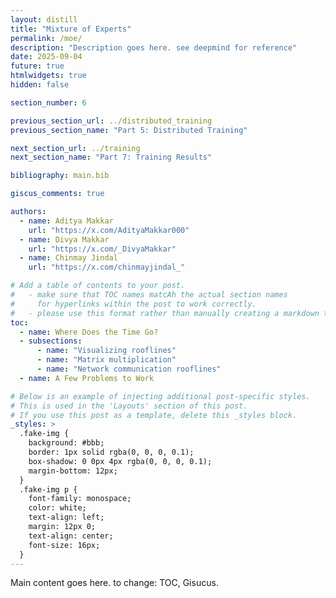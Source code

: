 ```yaml
---
layout: distill
title: "Mixture of Experts"
permalink: /moe/
description: "Description goes here. see deepmind for reference"
date: 2025-09-04
future: true
htmlwidgets: true
hidden: false

section_number: 6

previous_section_url: ../distributed_training
previous_section_name: "Part 5: Distributed Training"

next_section_url: ../training
next_section_name: "Part 7: Training Results"

bibliography: main.bib

giscus_comments: true

authors:
  - name: Aditya Makkar
    url: "https://x.com/AdityaMakkar000"
  - name: Divya Makkar
    url: "https://x.com/_DivyaMakkar"
  - name: Chinmay Jindal
    url: "https://x.com/chinmayjindal_"

# Add a table of contents to your post.
#   - make sure that TOC names matcAh the actual section names
#     for hyperlinks within the post to work correctly.
#   - please use this format rather than manually creating a markdown table of contents.
toc:
  - name: Where Does the Time Go?
  - subsections:
      - name: "Visualizing rooflines"
      - name: "Matrix multiplication"
      - name: "Network communication rooflines"
  - name: A Few Problems to Work

# Below is an example of injecting additional post-specific styles.
# This is used in the 'Layouts' section of this post.
# If you use this post as a template, delete this _styles block.
_styles: >
  .fake-img {
    background: #bbb;
    border: 1px solid rgba(0, 0, 0, 0.1);
    box-shadow: 0 0px 4px rgba(0, 0, 0, 0.1);
    margin-bottom: 12px;
  }
  .fake-img p {
    font-family: monospace;
    color: white;
    text-align: left;
    margin: 12px 0;
    text-align: center;
    font-size: 16px;
  }
---
```


Main content goes here. to change: TOC, Gisucus.
